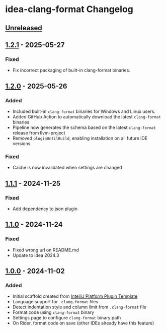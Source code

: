 <!-- Keep a Changelog guide -> https://keepachangelog.com -->

# idea-clang-format Changelog

## [Unreleased]

## [1.2.1] - 2025-05-27

### Fixed

- Fix incorrect packaging of built-in clang-format binaries.

## [1.2.0] - 2025-05-26

### Added

- Included built-in `clang-format` binaries for Windows and Linux users.
- Added GitHub Action to automatically download the latest `clang-format` binaries
- Pipeline now generates the schema based on the latest `clang-format` release from llvm-project
- Removed `pluginUntilBuild`, enabling installation on all future IDE versions

### Fixed

- Cache is now invalidated when settings are changed

## [1.1.1] - 2024-11-25

### Fixed

- Add dependency to json plugin

## [1.1.0] - 2024-11-24

### Fixed

- Fixed wrong url on README.md
- Update to idea 2024.3

## [1.0.0] - 2024-11-02

### Added

- Initial scaffold created from [IntelliJ Platform Plugin Template](https://github.com/JetBrains/intellij-platform-plugin-template)
- Language support for `.clang-format` files
- Detect indentation style and column limit from `.clang-format` file
- Format code using `clang-format` binary
- Settings page to configure `clang-format` binary path
- On Rider, format code on save (other IDEs already have this feature)

[Unreleased]: https://github.com/aarcangeli/idea-clang-format/compare/v1.2.1...HEAD
[1.2.1]: https://github.com/aarcangeli/idea-clang-format/compare/v1.2.0...v1.2.1
[1.2.0]: https://github.com/aarcangeli/idea-clang-format/compare/v1.1.1...v1.2.0
[1.1.1]: https://github.com/aarcangeli/idea-clang-format/compare/v1.1.0...v1.1.1
[1.1.0]: https://github.com/aarcangeli/idea-clang-format/compare/v1.0.0...v1.1.0
[1.0.0]: https://github.com/aarcangeli/idea-clang-format/commits/v1.0.0
